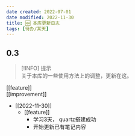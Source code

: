```yaml
---
date created: 2022-07-01
date modified: 2022-11-30
title: 🆕 本库更新日志
tags: [待办/某天]
---
```


## 0.3


> [!INFO] 提示  
> 关于本库的一些使用方法上的调整，更新在这。


[[feature]]  
[[improvement]]  

- [[2022-11-30]]
	- [[feature]]
		- 学习3天， quartz搭建成功
		- 开始更新已有笔记内容
